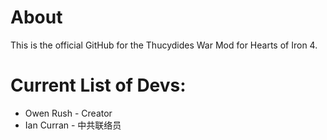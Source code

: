 # About
This is the official GitHub for the Thucydides War Mod for Hearts of Iron 4.

# Current List of Devs:
  - Owen Rush - Creator
  - Ian Curran - 中共联络员
